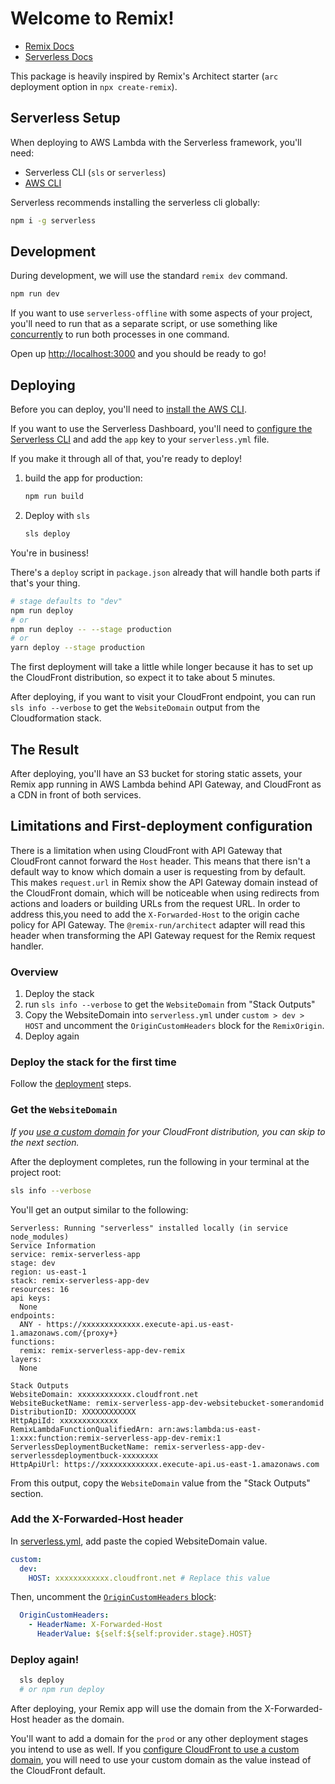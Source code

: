 # Welcome to Remix!

- [Remix Docs](https://remix.run/docs)
- [Serverless Docs](https://www.serverless.com/framework/docs)

This package is heavily inspired by Remix's Architect starter (`arc` deployment option in `npx create-remix`).


## Serverless Setup

When deploying to AWS Lambda with the Serverless framework, you'll need:

- Serverless CLI (`sls` or `serverless`)
- [AWS CLI](https://docs.aws.amazon.com/cli/latest/userguide/install-cliv2.html)

Serverless recommends installing the serverless cli globally:

```sh
npm i -g serverless
```

## Development

During development, we will use the standard `remix dev` command.

```sh
npm run dev
```

If you want to use `serverless-offline` with some aspects of your project, you'll need to run that as a separate script, or use something like [concurrently](https://npm.im/concurrently) to run both processes in one command.

Open up [http://localhost:3000](http://localhost:3000) and you should be ready to go!

## Deploying

Before you can deploy, you'll need to [install the AWS CLI](https://docs.aws.amazon.com/cli/latest/userguide/install-cliv2.html).

If you want to use the Serverless Dashboard, you'll need to [configure the Serverless CLI](https://www.serverless.com/framework/docs/getting-started/) and add the `app` key to your `serverless.yml` file.

If you make it through all of that, you're ready to deploy!

1. build the app for production:

   ```sh
   npm run build
   ```

2. Deploy with `sls`

   ```sh
   sls deploy
   ```

You're in business!

There's a `deploy` script in `package.json` already that will handle both parts if that's your thing.

```sh
# stage defaults to "dev"
npm run deploy
# or
npm run deploy -- --stage production
# or
yarn deploy --stage production
```

The first deployment will take a little while longer because it has to set up the CloudFront distribution, so expect it to take about 5 minutes.

After deploying, if you want to visit your CloudFront endpoint, you can run `sls info --verbose` to get the `WebsiteDomain` output from the Cloudformation stack.

## The Result

After deploying, you'll have an S3 bucket for storing static assets, your Remix app running in AWS Lambda behind API Gateway, and CloudFront as a CDN in front of both services.

## Limitations and First-deployment configuration

There is a limitation when using CloudFront with API Gateway that CloudFront cannot forward the `Host` header. This means that there isn't a default way to know which
domain a user is requesting from by default. This makes `request.url` in Remix show the API Gateway domain instead of the CloudFront domain, which will be noticeable
when using redirects from actions and loaders or building URLs from the request URL. In order to address this,you need to add the `X-Forwarded-Host` to the origin cache
policy for API Gateway. The `@remix-run/architect` adapter will read this header when transforming the API Gateway request for the Remix request handler.

### Overview

1. Deploy the stack
2. run `sls info --verbose` to get the `WebsiteDomain` from "Stack  Outputs"
2. Copy the WebsiteDomain into `serverless.yml` under `custom > dev > HOST` and uncomment the `OriginCustomHeaders` block for the `RemixOrigin`.
3. Deploy again

### Deploy the stack for the first time

Follow the [deployment](#Deploying) steps.

### Get the `WebsiteDomain`
_If you [use a custom domain](https://docs.aws.amazon.com/AmazonCloudFront/latest/DeveloperGuide/CNAMEs.html) for your CloudFront distribution, you can skip to the next section._

After the deployment completes, run the following in your terminal at the project root:

```sh
sls info --verbose
```

You'll get an output similar to the following:

```
Serverless: Running "serverless" installed locally (in service node_modules)
Service Information
service: remix-serverless-app
stage: dev
region: us-east-1
stack: remix-serverless-app-dev
resources: 16
api keys:
  None
endpoints:
  ANY - https://xxxxxxxxxxxxx.execute-api.us-east-1.amazonaws.com/{proxy+}
functions:
  remix: remix-serverless-app-dev-remix
layers:
  None

Stack Outputs
WebsiteDomain: xxxxxxxxxxxx.cloudfront.net
WebsiteBucketName: remix-serverless-app-dev-websitebucket-somerandomid
DistributionID: XXXXXXXXXXXX
HttpApiId: xxxxxxxxxxxxx
RemixLambdaFunctionQualifiedArn: arn:aws:lambda:us-east-1:xxx:function:remix-serverless-app-dev-remix:1
ServerlessDeploymentBucketName: remix-serverless-app-dev-serverlessdeploymentbuck-xxxxxxxx
HttpApiUrl: https://xxxxxxxxxxxxx.execute-api.us-east-1.amazonaws.com
```

From this output, copy the `WebsiteDomain` value from the "Stack Outputs" section.


### Add the X-Forwarded-Host header

In [serverless.yml](serverless.yml#L15), add paste the copied WebsiteDomain value.

```yml
custom:
  dev:
    HOST: xxxxxxxxxxxx.cloudfront.net # Replace this value
```

Then, uncomment the [`OriginCustomHeaders` block](serverless.yml#L148):

```yml
  OriginCustomHeaders:
    - HeaderName: X-Forwarded-Host
      HeaderValue: ${self:${self:provider.stage}.HOST}
```

### Deploy again!

```sh
  sls deploy
  # or npm run deploy
```

After deploying, your Remix app will use the domain from the X-Forwarded-Host header as the domain.

You'll want to add a domain for the `prod` or any other deployment stages you intend to use as well. If you [configure CloudFront to use a custom domain](https://docs.aws.amazon.com/AmazonCloudFront/latest/DeveloperGuide/CNAMEs.html), you will need to use your custom domain as the value instead of the CloudFront default.

